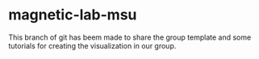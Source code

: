 # magnetic-lab-msu
This branch of git has beem made to share the group template and
some tutorials for creating the visualization in our group.


